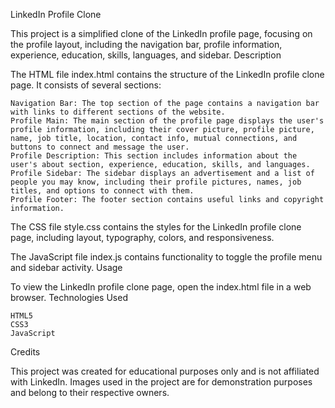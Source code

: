 LinkedIn Profile Clone

This project is a simplified clone of the LinkedIn profile page, focusing on the profile layout, including the navigation bar, profile information, experience, education, skills, languages, and sidebar.
Description

The HTML file index.html contains the structure of the LinkedIn profile clone page. It consists of several sections:

    Navigation Bar: The top section of the page contains a navigation bar with links to different sections of the website.
    Profile Main: The main section of the profile page displays the user's profile information, including their cover picture, profile picture, name, job title, location, contact info, mutual connections, and buttons to connect and message the user.
    Profile Description: This section includes information about the user's about section, experience, education, skills, and languages.
    Profile Sidebar: The sidebar displays an advertisement and a list of people you may know, including their profile pictures, names, job titles, and options to connect with them.
    Profile Footer: The footer section contains useful links and copyright information.

The CSS file style.css contains the styles for the LinkedIn profile clone page, including layout, typography, colors, and responsiveness.

The JavaScript file index.js contains functionality to toggle the profile menu and sidebar activity.
Usage

To view the LinkedIn profile clone page, open the index.html file in a web browser.
Technologies Used

    HTML5
    CSS3
    JavaScript

Credits

This project was created for educational purposes only and is not affiliated with LinkedIn. Images used in the project are for demonstration purposes and belong to their respective owners.
